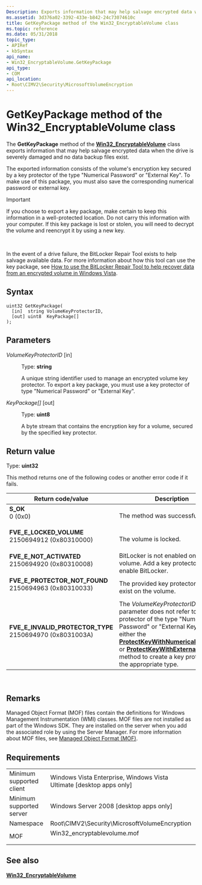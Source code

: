 ```yaml
---
Description: Exports information that may help salvage encrypted data when the drive is severely damaged and no data backup files exist.
ms.assetid: 3d376a02-3392-433e-b842-24c73074610c
title: GetKeyPackage method of the Win32_EncryptableVolume class
ms.topic: reference
ms.date: 05/31/2018
topic_type: 
- APIRef
- kbSyntax
api_name: 
- Win32_EncryptableVolume.GetKeyPackage
api_type: 
- COM
api_location: 
- Root\CIMV2\Security\MicrosoftVolumeEncryption
---
```


# GetKeyPackage method of the Win32\_EncryptableVolume class

The **GetKeyPackage** method of the [**Win32\_EncryptableVolume**](win32-encryptablevolume.md) class exports information that may help salvage encrypted data when the drive is severely damaged and no data backup files exist.

The exported information consists of the volume's encryption key secured by a key protector of the type "Numerical Password" or "External Key". To make use of this package, you must also save the corresponding numerical password or external key.

> [!IMPORTANT]
> If you choose to export a key package, make certain to keep this information in a well-protected location. Do not carry this information with your computer. If this key package is lost or stolen, you will need to decrypt the volume and reencrypt it by using a new key.

 

In the event of a drive failure, the BitLocker Repair Tool exists to help salvage available data. For more information about how this tool can use the key package, see [How to use the BitLocker Repair Tool to help recover data from an encrypted volume in Windows Vista](https://go.microsoft.com/fwlink/p/?linkid=103765).

## Syntax


```mof
uint32 GetKeyPackage(
  [in]  string VolumeKeyProtectorID,
  [out] uint8  KeyPackage[]
);
```



## Parameters

<dl> <dt>

*VolumeKeyProtectorID* \[in\]
</dt> <dd>

Type: **string**

A unique string identifier used to manage an encrypted volume key protector. To export a key package, you must use a key protector of type "Numerical Password" or "External Key".

</dd> <dt>

*KeyPackage\[\]* \[out\]
</dt> <dd>

Type: **uint8**

A byte stream that contains the encryption key for a volume, secured by the specified key protector.

</dd> </dl>

## Return value

Type: **uint32**

This method returns one of the following codes or another error code if it fails.



| Return code/value                                                                                                                                                                            | Description                                                                                                                                                                                                                                                                                                                                                                                                 |
|----------------------------------------------------------------------------------------------------------------------------------------------------------------------------------------------|-------------------------------------------------------------------------------------------------------------------------------------------------------------------------------------------------------------------------------------------------------------------------------------------------------------------------------------------------------------------------------------------------------------|
| <dl> <dt>**S\_OK**</dt> <dt>0 (0x0)</dt> </dl>                                            | The method was successful.<br/>                                                                                                                                                                                                                                                                                                                                                                       |
| <dl> <dt>**FVE\_E\_LOCKED\_VOLUME**</dt> <dt>2150694912 (0x80310000)</dt> </dl>           | The volume is locked.<br/>                                                                                                                                                                                                                                                                                                                                                                            |
| <dl> <dt>**FVE\_E\_NOT\_ACTIVATED**</dt> <dt>2150694920 (0x80310008)</dt> </dl>           | BitLocker is not enabled on the volume. Add a key protector to enable BitLocker. <br/>                                                                                                                                                                                                                                                                                                                |
| <dl> <dt>**FVE\_E\_PROTECTOR\_NOT\_FOUND**</dt> <dt>2150694963 (0x80310033)</dt> </dl>    | The provided key protector does not exist on the volume.<br/>                                                                                                                                                                                                                                                                                                                                         |
| <dl> <dt>**FVE\_E\_INVALID\_PROTECTOR\_TYPE**</dt> <dt>2150694970 (0x8031003A)</dt> </dl> | The *VolumeKeyProtectorID* parameter does not refer to a key protector of the type "Numerical Password" or "External Key". Use either the [**ProtectKeyWithNumericalPassword**](protectkeywithnumericalpassword-win32-encryptablevolume.md) or [**ProtectKeyWithExternalKey**](protectkeywithexternalkey-win32-encryptablevolume.md) method to create a key protector of the appropriate type.<br/> |



 

## Remarks

Managed Object Format (MOF) files contain the definitions for Windows Management Instrumentation (WMI) classes. MOF files are not installed as part of the Windows SDK. They are installed on the server when you add the associated role by using the Server Manager. For more information about MOF files, see [Managed Object Format (MOF)](https://msdn.microsoft.com/library/Aa823192(v=VS.85).aspx).

## Requirements



|                                     |                                                                                                         |
|-------------------------------------|---------------------------------------------------------------------------------------------------------|
| Minimum supported client<br/> | Windows Vista Enterprise, Windows Vista Ultimate \[desktop apps only\]<br/>                       |
| Minimum supported server<br/> | Windows Server 2008 \[desktop apps only\]<br/>                                                    |
| Namespace<br/>                | Root\\CIMV2\\Security\\MicrosoftVolumeEncryption<br/>                                             |
| MOF<br/>                      | <dl> <dt>Win32\_encryptablevolume.mof</dt> </dl> |



## See also

<dl> <dt>

[**Win32\_EncryptableVolume**](win32-encryptablevolume.md)
</dt> </dl>

 

 




